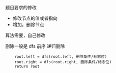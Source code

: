 题目要求的修改

- 修改节点的值或者指向
- 增加，删除节点

算法需要，自己修改

删除一般是 dfs 前序 递归删除

```JS
    root.left = dfs(root.left, 删除条件/标志位)
    root.right = dfs(root.right, 删除条件/标志位)
    return root
```
